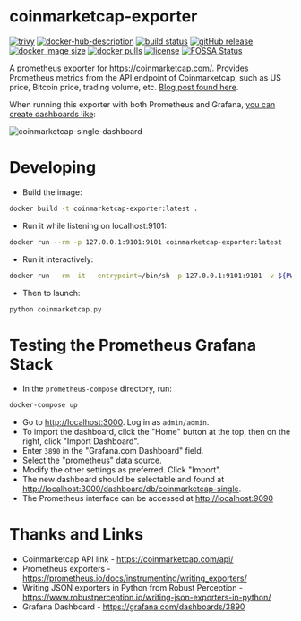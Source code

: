 # coinmarketcap-exporter

[![trivy](https://github.com/visibilityspots/dockerfile-coinmarketcap-exporter/actions/workflows/trivy.yml/badge.svg)](https://github.com/visibilityspots/dockerfile-coinmarketcap-exporter/actions/workflows/trivy.yml)
[![docker-hub-description](https://github.com/visibilityspots/dockerfile-coinmarketcap-exporter/actions/workflows/docker-hub-description.yml/badge.svg)](https://github.com/visibilityspots/dockerfile-coinmarketcap-exporter/actions/workflows/docker-hub-description.yml)
[![build status](https://github.com/visibilityspots/dockerfile-coinmarketcap-exporter/actions/workflows/main.yaml/badge.svg)](https://github.com/visibilityspots/dockerfile-coinmarketcap-exporter/actions/workflows/main.yaml)
[![gitHub release](https://img.shields.io/github/v/release/visibilityspots/dockerfile-coinmarketcap-exporter)](https://github.com/visibilityspots/dockerfile-coinmarketcap-exporter/releases)
[![docker image size](https://img.shields.io/docker/image-size/visibilityspots/coinmarketcap-exporter/latest)](https://hub.docker.com/r/visibilityspots/coinmarketcap-exporter)
[![docker pulls](https://img.shields.io/docker/pulls/visibilityspots/coinmarketcap-exporter.svg)](https://hub.docker.com/r/visibilityspots/coinmarketcap-exporter/)
[![license](https://img.shields.io/badge/license-MIT-blue.svg)](https://opensource.org/licenses/MIT)
[![FOSSA Status](https://app.fossa.com/api/projects/git%2Bgithub.com%2Fvisibilityspots%2Fdockerfile-coinmarketcap-exporter.svg?type=shield&issueType=license)](https://app.fossa.com/projects/git%2Bgithub.com%2Fvisibilityspots%2Fdockerfile-coinmarketcap-exporter?ref=badge_shield&issueType=license)


A prometheus exporter for <https://coinmarketcap.com/>. Provides Prometheus metrics from the API endpoint of Coinmarketcap, such as US price, Bitcoin price, trading volume, etc. [Blog post found here](http://blog.billyc.io/2017/12/02/a-prometheus-exporter-for-cryptocurrency-values-using-the-coinmarketcap-api/).

When running this exporter with both Prometheus and Grafana, [you can create dashboards like](https://grafana.com/dashboards/3890):

![coinmarketcap-single-dashboard](https://github.com/bonovoxly/coinmarketcap-exporter/raw/master/img/coinmarketcap.png "coinmarketcap-exporter with Prometheus and Grafana")

# Developing

- Build the image:

```sh
docker build -t coinmarketcap-exporter:latest .
```

- Run it while listening on localhost:9101:

```sh
docker run --rm -p 127.0.0.1:9101:9101 coinmarketcap-exporter:latest
```

- Run it interactively:

```sh
docker run --rm -it --entrypoint=/bin/sh -p 127.0.0.1:9101:9101 -v ${PWD}:/opt/coinmarketcap-exporter coinmarketcap-exporter:latest
```

- Then to launch:

```sh
python coinmarketcap.py
```

# Testing the Prometheus Grafana Stack

- In the `prometheus-compose` directory, run:

```sh
docker-compose up
```

- Go to <http://localhost:3000>.  Log in as `admin/admin`.
- To import the dashboard, click the "Home" button at the top, then on the right, click "Import Dashboard".
- Enter `3890` in the "Grafana.com Dashboard" field.
- Select the "prometheus" data source.
- Modify the other settings as preferred. Click "Import".
- The new dashboard should be selectable and found at <http://localhost:3000/dashboard/db/coinmarketcap-single>.
- The Prometheus interface can be accessed at <http://localhost:9090>

# Thanks and Links

- Coinmarketcap API link - <https://coinmarketcap.com/api/>
- Prometheus exporters - <https://prometheus.io/docs/instrumenting/writing_exporters/>
- Writing JSON exporters in Python from Robust Perception - <https://www.robustperception.io/writing-json-exporters-in-python/>
- Grafana Dashboard - <https://grafana.com/dashboards/3890>

